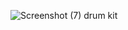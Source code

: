 ![Screenshot (7)](https://user-images.githubusercontent.com/86921964/124599611-7b8f4100-de83-11eb-970b-8344b8b0c6ca.png)
drum kit

